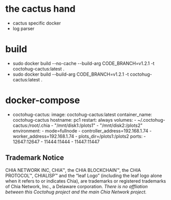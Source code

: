 # the cactus hand
- cactus specific docker
- log parser

# build
- sudo docker build --no-cache --build-arg CODE_BRANCH=v1.2.1 -t coctohug-cactus:latest .
- sudo docker build --build-arg CODE_BRANCH=v1.2.1 -t coctohug-cactus:latest .

# docker-compose
- coctohug-cactus: 
        image: coctohug-cactus:latest 
        container_name: coctohug-cactus
        hostname: pc1 
        restart: always 
        volumes: 
            - ~/.coctohug-cactus:/root/.chia 
            - "/mnt/disk1:/plots1" 
            - "/mnt/disk2:/plots2" 
        environment: 
            - mode=fullnode 
            - controller_address=192.168.1.74 
            - worker_address=192.168.1.74
            - plots_dir=/plots1:/plots2 
        ports: 
            - 12647:12647 
            - 11444:11444 
            - 11447:11447

## Trademark Notice
CHIA NETWORK INC, CHIA™, the CHIA BLOCKCHAIN™, the CHIA PROTOCOL™, CHIALISP™ and the “leaf Logo” (including the leaf logo alone when it refers to or indicates Chia), are trademarks or registered trademarks of Chia Network, Inc., a Delaware corporation. *There is no affliation between this Coctohug project and the main Chia Network project.*
 
 
 
 
